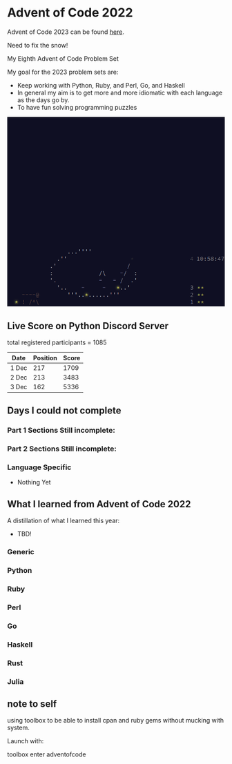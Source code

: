 # Advent of Code 2022

Advent of Code 2023 can be found [here](https://adventofcode.com/2023).

Need to fix the snow! 

My Eighth Advent of Code Problem Set

My goal for the 2023 problem sets are:

- Keep working with Python, Ruby, and Perl, Go, and Haskell
- In general my aim is to get more and more idiomatic with each language as the days go by.
- To have fun solving programming puzzles

![2023 stars](https://github.com/djotaku/adventofcode/blob/dcd79e8ff694c8a6d5a9cbc445387ca710048b52/screenshots/2023/20231203.png)


## Live Score on Python Discord Server

total registered participants = 1085 

| Date  | Position | Score |
|-------|----------|-------|
| 1 Dec | 217       | 1709    |
| 2 Dec | 213| 3483 |
| 3 Dec |162 | 5336|


## Days I could not complete
### Part 1 Sections Still incomplete:


### Part 2 Sections Still incomplete:

### Language Specific
- Nothing Yet

## What I learned from Advent of Code 2022

A distillation of what I learned this year:
- TBD!

### Generic

### Python

### Ruby

### Perl

### Go

### Haskell

### Rust

### Julia

## note to self

using toolbox to be able to install cpan and ruby gems without mucking with system.

Launch with:

toolbox enter adventofcode
